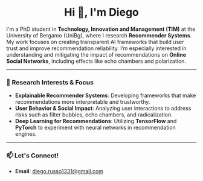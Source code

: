 <h1 align="center">Hi 👋, I'm Diego</h1>

I'm a PhD student in **Technology, Innovation and Management (TIM)** at the University of Bergamo (UniBg), where I research **Recommender Systems**. My work focuses on creating transparent AI frameworks that build user trust and improve recommendation reliability. I’m especially interested in understanding and mitigating the impact of recommendations on **Online Social Networks**, including effects like echo chambers and polarization.

---

### 🎯 Research Interests & Focus
- **Explainable Recommender Systems**: Developing frameworks that make recommendations more interpretable and trustworthy.
- **User Behavior & Social Impact**: Analyzing user interactions to address risks such as filter bubbles, echo chambers, and radicalization.
- **Deep Learning for Recommendations**: Utilizing **TensorFlow** and **PyTorch** to experiment with neural networks in recommendation engines.

---

### 📫 Let's Connect!
- **Email**: diego.russo1331@gmail.com
